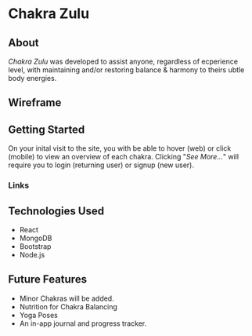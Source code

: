 
# Chakra Zulu

## About

*Chakra Zulu* was developed to assist anyone, regardless of ecperience level, with maintaining and/or restoring balance & harmony to theirs ubtle body energies.  

## Wireframe



## Getting Started

On your inital visit to the site, you with be able to hover (web) or click (mobile) to view an overview of each chakra. Clicking "*See More...*" will require you to login (returning user) or signup (new user).

### Links



## Technologies Used

- React
- MongoDB
- Bootstrap 
- Node.js

## Future Features

- Minor Chakras will be added.
- Nutrition for Chakra Balancing
- Yoga Poses
- An in-app journal and progress tracker.
